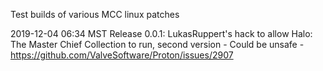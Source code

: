 Test builds of various MCC linux patches

2019-12-04 06:34 MST
Release 0.0.1: LukasRuppert's hack to allow Halo: The Master Chief Collection to run, second version - Could be unsafe - https://github.com/ValveSoftware/Proton/issues/2907
